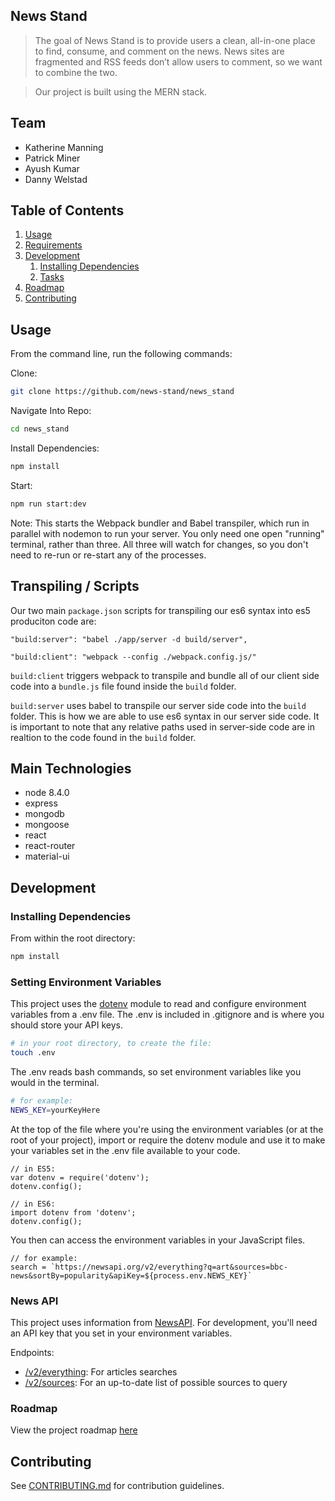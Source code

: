 ## News Stand

> The goal of News Stand is to provide users a clean, all-in-one place to find, consume, and comment on the news. News sites are fragmented and RSS feeds don’t allow users to comment, so we want to combine the two.

> Our project is built using the MERN stack.

## Team

  - Katherine Manning
  - Patrick Miner
  - Ayush Kumar
  - Danny Welstad

## Table of Contents

1. [Usage](#Usage)
1. [Requirements](#requirements)
1. [Development](#development)
    1. [Installing Dependencies](#installing-dependencies)
    1. [Tasks](#tasks)
1. [Roadmap](#roadmap)
1. [Contributing](#contributing)

## Usage

From the command line, run the following commands:

Clone:
```sh
git clone https://github.com/news-stand/news_stand
```

Navigate Into Repo:
```sh
cd news_stand
```

Install Dependencies:
```sh
npm install
```


Start:
```sh
npm run start:dev
```
Note: This starts the Webpack bundler and Babel transpiler, which run in parallel with nodemon to run your server. You only need one open "running" terminal, rather than three. All three will watch for changes, so you don't need to re-run or re-start any of the processes.

## Transpiling / Scripts
Our two main `package.json` scripts for transpiling our es6 syntax into es5 produciton code are:

```node
"build:server": "babel ./app/server -d build/server",
```

```node
"build:client": "webpack --config ./webpack.config.js/"
```

`build:client` triggers webpack to transpile and bundle all of our client side code into a `bundle.js` file found inside the `build` folder.

`build:server` uses babel to transpile our server side code into the `build` folder. This is how we are able to use es6 syntax in our server side code. It is important to note that any relative paths used in server-side code are in realtion to the code found in the `build` folder.


## Main Technologies

- node 8.4.0
- express 
- mongodb
- mongoose
- react
- react-router
- material-ui


## Development

### Installing Dependencies

From within the root directory:

```sh
npm install
```

### Setting Environment Variables

This project uses the [dotenv](https://www.npmjs.com/package/dotenv) module to read and configure environment variables from a .env file. The .env is included in .gitignore and is where you should store your API keys.

```sh
# in your root directory, to create the file:
touch .env
```

The .env reads bash commands, so set environment variables like you would in the terminal.

```sh
# for example:
NEWS_KEY=yourKeyHere
```

At the top of the file where you're using the environment
variables (or at the root of your project), import or require
the dotenv module and use it to make your variables set in the
.env file available to your code.

```node
// in ES5:
var dotenv = require('dotenv');
dotenv.config();

// in ES6:
import dotenv from 'dotenv';
dotenv.config();
```

You then can access the environment variables in your JavaScript files.

```node
// for example:
search = `https://newsapi.org/v2/everything?q=art&sources=bbc-news&sortBy=popularity&apiKey=${process.env.NEWS_KEY}`
```

### News API

This project uses information from [NewsAPI](https://newsapi.org/). For development, you'll need an API key that you set in your environment variables. 

Endpoints:
  - [/v2/everything](https://newsapi.org/docs/endpoints/everything): For articles searches
  - [/v2/sources](https://newsapi.org/docs/endpoints/sources): For an up-to-date list of possible sources to query

### Roadmap

View the project roadmap [here](https://docs.google.com/document/d/1lz--RxE-sTt_9faC1WhdDpPa4LweuFcabv9QsFsDbwo/edit?usp=sharing)


## Contributing

See [CONTRIBUTING.md](https://github.com/news-stand/news_stand/blob/master/CONTRIBUTING.md) for contribution guidelines.
